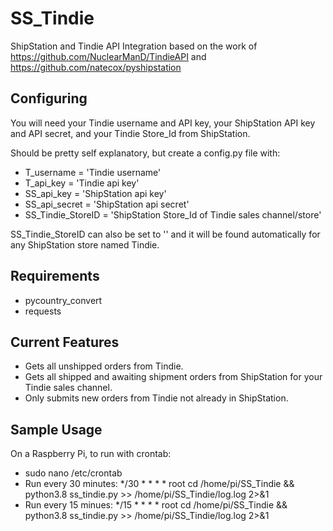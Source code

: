 # SS_Tindie
ShipStation and Tindie API Integration based on the work of https://github.com/NuclearManD/TindieAPI and https://github.com/natecox/pyshipstation

## Configuring
You will need your Tindie username and API key, your ShipStation API key and API secret, and your Tindie Store_Id from ShipStation.

Should be pretty self explanatory, but create a config.py file with:
- T_username = 'Tindie username'
- T_api_key = 'Tindie api key'
- SS_api_key = 'ShipStation api key'
- SS_api_secret = 'ShipStation api secret'
- SS_Tindie_StoreID = 'ShipStation Store_Id of Tindie sales channel/store'

SS_Tindie_StoreID can also be set to '' and it will be found automatically for any ShipStation store named Tindie.

## Requirements
- pycountry_convert
- requests

## Current Features
- Gets all unshipped orders from Tindie.
- Gets all shipped and awaiting shipment orders from ShipStation for your Tindie sales channel.
- Only submits new orders from Tindie not already in ShipStation.

## Sample Usage
On a Raspberry Pi, to run with crontab:
- sudo nano /etc/crontab
- Run every 30 minutes: */30 *  * * *   root    cd /home/pi/SS_Tindie && python3.8 ss_tindie.py >> /home/pi/SS_Tindie/log.log 2>&1
- Run every 15 minues:  */15 *  * * *   root    cd /home/pi/SS_Tindie && python3.8 ss_tindie.py >> /home/pi/SS_Tindie/log.log 2>&1
